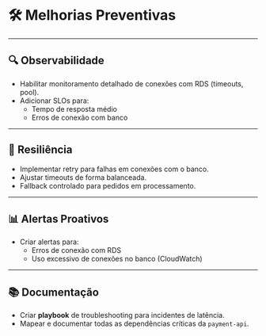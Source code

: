 # 🛠️ Melhorias Preventivas

---

## 🔍 Observabilidade

- Habilitar monitoramento detalhado de conexões com RDS (timeouts, pool).
- Adicionar SLOs para:
  - Tempo de resposta médio
  - Erros de conexão com banco

---

## 🧱 Resiliência

- Implementar retry para falhas em conexões com o banco.
- Ajustar timeouts de forma balanceada.
- Fallback controlado para pedidos em processamento.

---

## 📊 Alertas Proativos

- Criar alertas para:
  - Erros de conexão com RDS
  - Uso excessivo de conexões no banco (CloudWatch)

---

## 📚 Documentação

- Criar **playbook** de troubleshooting para incidentes de latência.
- Mapear e documentar todas as dependências críticas da `payment-api`.

